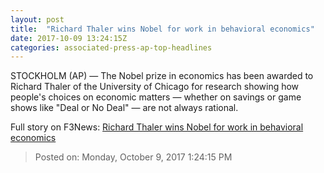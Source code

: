 ```yaml
---
layout: post
title:  "Richard Thaler wins Nobel for work in behavioral economics"
date: 2017-10-09 13:24:15Z
categories: associated-press-ap-top-headlines
---
```


STOCKHOLM (AP) — The Nobel prize in economics has been awarded to Richard Thaler of the University of Chicago for research showing how people's choices on economic matters — whether on savings or game shows like "Deal or No Deal" — are not always rational.


Full story on F3News: [Richard Thaler wins Nobel for work in behavioral economics](http://www.f3nws.com/n/2ajzrC)

> Posted on: Monday, October 9, 2017 1:24:15 PM
